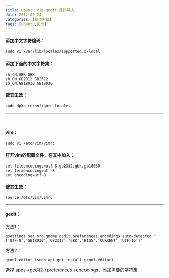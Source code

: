 ```yaml
---
title: ubuntu vim gedit 乱码解决
date: 2012-09-24
categories: [操作系统]
tags: [ubuntu,乱码]
---
```


#### 添加中文字符编码：

	sudo vi /var/lib/locales/supported.d/local

#### 添加下面的中文字符集：

	zh_CN.GBK GBK
	zh_CN.GB2312 GB2312
	zh_CN.GB18030 GB18030

#### 使其生效：

	sudo dpkg-reconfigure locales

___
 
#### vim：

	sudo vi /etc/vim/vimrc

#### 打开vim的配置文件，在其中加入：

	set fileencodings=utf-8,gb2312,gbk,gb18030
	set termencoding=utf-8
	set encoding=utf-8

#### 使其生效：

	source /etc/vim/vimrc

___

#### gedit：

方法1：

	gsettings set org.gnome.gedit.preferences.encodings auto-detected "['UTF-8','GB18030','GB2312','GBK','BIG5','CURRENT','UTF-16']"

方法2：

	gconf-editor (sudo apt-get install gconf-editor)

选择 apps->gedit2->preferences->encodings，添加需要的字符集
